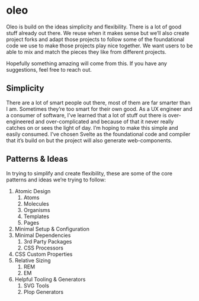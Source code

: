 # oleo
Oleo is build on the ideas simplicity and flexibility.  There is a lot of good stuff already out there.  We reuse when it makes sense but we’ll also create project forks and adapt those projects to follow some of the foundational code we use to make those projects play nice together.  We want users to be able to mix and match the pieces they like from different projects.

Hopefully something amazing will come from this.  If you have any suggestions, feel free to reach out.

## Simplicity

There are a lot of smart people out there, most of them are far smarter than I am.  Sometimes they’re too smart for their own good.  As a UX engineer and a consumer of software, I’ve learned that a lot of stuff out there is over-engineered and over-complicated and because of that it never really catches on or sees the light of day.  I’m hoping to make this simple and easily consumed.  I’ve chosen Svelte as the foundational code and compiler that it’s build on but the project will also generate web-components.

## Patterns & Ideas

In trying to simplify and create flexibility, these are some of the core patterns and ideas we’re trying to follow:

1. Atomic Design
   1. Atoms
   2. Molecules
   3. Organisms
   4. Templates
   5. Pages
2. Minimal Setup & Configuration
3. Minimal Dependencies
   1. 3rd Party Packages
   2. CSS Processors
4. CSS Custom Properties
5. Relative Sizing
   1. REM
   2. EM
6. Helpful Tooling & Generators
   1. SVG Tools
   2. Plop Generators
